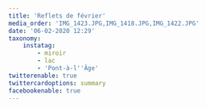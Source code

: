 ```yaml
---
title: 'Reflets de février'
media_order: 'IMG_1423.JPG,IMG_1418.JPG,IMG_1422.JPG'
date: '06-02-2020 12:29'
taxonomy:
    instatag:
        - miroir
        - lac
        - 'Pont-à-l''Âge'
twitterenable: true
twittercardoptions: summary
facebookenable: true
---
```


